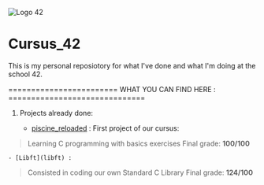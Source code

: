 ![Logo 42](http://www.guidedelamobilite.com/wp-content/uploads/2017/01/ecole_42_guide_de_la_mobilite.jpg)
# Cursus_42

This is my personal reposiotory for what I've done and what I'm doing at the
school 42.


======================== WHAT YOU CAN FIND HERE : ==============================

1.	Projects already done:

	- [piscine_reloaded](piscine_reloaded) : First project of our cursus:
>	Learning C programming with basics exercises
>	Final grade: **100/100**

	- [Libft](libft) : 
>	Consisted in coding our own Standard C Library
>	Final grade: **124/100**
